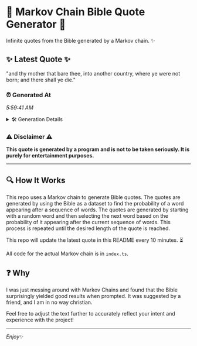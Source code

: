 # 📖 Markov Chain Bible Quote Generator 📖

Infinite quotes from the Bible generated by a Markov chain. ✨

## ✨ Latest Quote ✨
"and thy mother that bare thee, into another country, where ye were not born; and there shall ye die."

### ⏰ Generated At
*5:59:41 AM*

<details>
    <summary>🛠️ Generation Details</summary>
    <p>
        <strong>🌱 Seed:</strong> and<br>
        <strong>🔄 Iterations:</strong> 18<br>
        <strong>📜 Context History:</strong><br>[ and ]: thy<br>[ and, thy ]: mother<br>[ and, thy, mother ]: that<br>[ and, thy, mother, that ]: bare<br>[ and, thy, mother, that, bare ]: thee,<br>[ and, thy, mother, that, bare, thee, ]: into<br>[ thy, mother, that, bare, thee,, into ]: another<br>[ mother, that, bare, thee,, into, another ]: country,<br>[ that, bare, thee,, into, another, country, ]: where<br>[ bare, thee,, into, another, country,, where ]: ye<br>[ thee,, into, another, country,, where, ye ]: were<br>[ into, another, country,, where, ye, were ]: not<br>[ another, country,, where, ye, were, not ]: born;<br>[ country,, where, ye, were, not, born; ]: and<br>[ where, ye, were, not, born;, and ]: there<br>[ ye, were, not, born;, and, there ]: shall<br>[ were, not, born;, and, there, shall ]: ye<br>[ not, born;, and, there, shall, ye ]: die.<br>
    </p>
</details>

### ⚠️ Disclaimer ⚠️
**This quote is generated by a program and is not to be taken seriously. It is purely for entertainment purposes.**

---

## 🔍 How It Works

This repo uses a Markov chain to generate Bible quotes. The quotes are generated by using the Bible as a dataset to find the probability of a word appearing after a sequence of words. The quotes are generated by starting with a random word and then selecting the next word based on the probability of it appearing after the current sequence of words. This process is repeated until the desired length of the quote is reached.

This repo will update the latest quote in this README every 10 minutes. ⏳

All code for the actual Markov chain is in `index.ts`.

## ❓ Why

I was just messing around with Markov Chains and found that the Bible surprisingly yielded good results when prompted. 
It was suggested by a friend, and I am in no way christian.

Feel free to adjust the text further to accurately reflect your intent and experience with the project!

---

*Enjoy*✨
